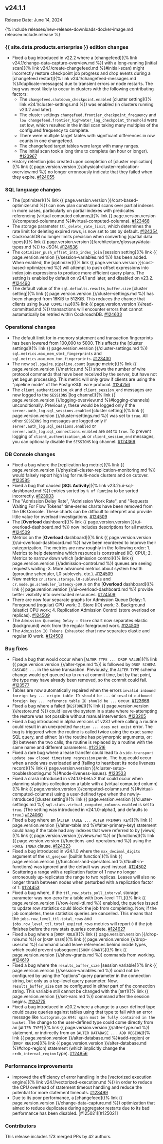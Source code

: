 ## v24.1.1

Release Date: June 14, 2024

{% include releases/new-release-downloads-docker-image.md release=include.release %}

<h3 id="v24-1-1-{{-site.data.products.enterprise-}}-edition-changes">{{ site.data.products.enterprise }} edition changes</h3>

- Fixed a bug introduced in v22.2 where a [changefeed]({% link v24.1/change-data-capture-overview.md %}) with a long-running [initial scan]({% link v24.1/create-changefeed.md %}#initial-scan) might incorrectly restore checkpoint job progress and drop events during a [changefeed restart]({% link v24.1/changefeed-messages.md %}#duplicate-messages) due to transient errors or node restarts. The bug was most likely to occur in clusters with the following contributing factors:
    - The `changefeed.shutdown_checkpoint.enabled` [cluster setting]({% link v24.1/cluster-settings.md %}) was enabled (in clusters running v23.2 and later).
    - The cluster settings `changefeed.frontier_checkpoint_frequency` and `low changefeed.frontier_highwater_lag_checkpoint_threshold` were set low, which resulted in the initial scan taking many multiples of the configured frequency to complete.
    - There were multiple target tables with significant differences in row counts in one changefeed.
    - The changefeed target tables were large with many ranges.
    - The initial scan took a long time to complete (an hour or longer). [#123967][#123967]
- History retention jobs created upon completion of [cluster replication]({% link {{ page.version.version }}/physical-cluster-replication-overview.md %}) no longer erroneously indicate that they failed when they expire. [#124055][#124055]

<h3 id="v24-1-1-sql-language-changes">SQL language changes</h3>

- The  [optimizer]({% link {{ page.version.version }}/cost-based-optimizer.md %}) can now plan constrained scans over partial indexes in more cases, particularly on partial indexes with predicates referencing [virtual computed columns]({% link {{ page.version.version }}/computed-columns.md %}#virtual-computed-columns). [#123468][#123468]
- The storage parameter `ttl_delete_rate_limit`, which determines the rate limit for deleting expired rows, is now set to `100` by default. [#124354][#124354]
- CockroachDB no longer limits precision when converting [spatial data types]({% link {{ page.version.version }}/architecture/glossary#data-types.md %}) to JSON. [#124536][#124536]
- The `optimizer_push_offset_into_index_join` [session setting]({% link {{ page.version.version }}/session-variables.md %}) has been added. When enabled, the  [optimizer]({% link {{ page.version.version }}/cost-based-optimizer.md %}) will attempt to push offset expressions into index join expressions to produce more efficient query plans. The setting is enabled by default on v24.1 and later, and disabled on v23.2. [#124490][#124490]
- The default value of the `sql.defaults.results_buffer.size` [cluster setting]({% link {{ page.version.version }}/cluster-settings.md %}) has been changed from 16KiB to 512KiB. This reduces the chance that clients using [`READ COMMITTED`]({% link {{ page.version.version }}/read-committed.md %}) transactions will encounter errors that cannot automatically be retried within CockroachDB. [#124633][#124633]

<h3 id="v24-1-1-operational-changes">Operational changes</h3>

- The default limit for in-memory statement and transaction fingerprints has been lowered from 100,000 to 5000. This affects the [cluster settings]({% link {{ page.version.version }}/cluster-settings.md %}) `sql.metrics.max_mem_stmt_fingerprints` and `sql.metrics.max_mem_txn_fingerprints`. [#123430][#123430]
- The new `sql.pgwire.pipeline.count` [gauge metric]({% link {{ page.version.version }}/metrics.md %}) shows the number of wire protocol commands that have been received by the server, but have not yet begun processing. This metric will only grow if clients are using the "pipeline mode" of the PostgreSQL wire protocol. [#124256][#124256]
- The `client_authentication_ok` and `client_session_end` messages are now logged to the `SESSIONS` [log channel]({% link {{ page.version.version }}/logging-overview.md %}#logging-channels) unconditionally. Previously, these would be logged only if the `server.auth_log.sql_sessions.enabled` [cluster setting]({% link {{ page.version.version }}/cluster-settings.md %}) was set to `true`. All other `SESSIONS` log messages are logged only if `server.auth_log.sql_sessions.enabled` or `server.auth_log.sql_connections.enabled` are set to `true`. To prevent logging of `client_authentication_ok` or `client_session_end` messages, you can optionally disable the `SESSIONS` log channel. [#124369][#124369]

<h3 id="v24-1-1-db-console-changes">DB Console changes</h3>

- Fixed a bug where the [replication lag metric]({% link {{ page.version.version }}/physical-cluster-replication-monitoring.md %}) would falsely report high lag for multi-node clusters and on cutover. [#123585][#123585]
- Fixed a bug that caused [**SQL Activity**]({% link v23.2/ui-sql-dashboard.md %}) entries sorted by `% of Runtime` to be sorted incorrectly. [#123903][#123903]
- The "Admission Delay Rate", "Admission Work Rate", and "Requests Waiting For Flow Tokens" time-series charts have been removed from the DB Console. These charts can be difficult to interpret and provide little value for overload investigations. [#124509][#124509]
- The [**Overload** dashboard]({% link {{ page.version.version }}/ui-overload-dashboard.md %}) now includes descriptions for all metrics. [#124509][#124509]
- Metrics on the [**Overload** dashboard]({% link {{ page.version.version }}/ui-overload-dashboard.md %}) have been reordered to improve their categorization. The metrics are now roughly in the following order: 1. Metrics to help determine which resource is constrained (IO, CPU); 2. Metrics to narrow down which [admission control]({% link {{ page.version.version }}/admission-control.md %}) queues are seeing requests waiting; 3. More advanced metrics about system health (goroutine scheduler, L0 sublevels, etc.). [#124509][#124509]
- New metrics `cr.store.storage.l0-sublevels` and `cr.node.go.scheduler_latency-p99.9` on the [**Overload** dashboard]({% link {{ page.version.version }}/ui-overload-dashboard.md %}) provide better visibility into overloaded resources. [#124509][#124509]
- There are now four separate graphs for Admission Queue Delay: 1. Foreground (regular) CPU work; 2. Store (IO) work; 3. Background (elastic) CPU work; 4. Replication Admission Control (store overload on replicas). [#124509][#124509]
- The `Admission Queueing Delay – Store` chart now separates elastic (background) work from the regular foreground work. [#124509][#124509]
- The `Admission IO Tokens Exhausted` chart now separates elastic and regular IO work. [#124509][#124509]

<h3 id="v24-1-1-bug-fixes">Bug fixes</h3>

- Fixed a bug that would occur when [`ALTER TYPE ... DROP VALUE`]({% link {{ page.version.version }}/alter-type.md %}) is followed by `DROP SCHEMA CASCADE ...` in the same transaction. Previously, the `ALTER TYPE` schema change would get queued up to run at commit time, but by that point, the type may have already been removed, so the commit could fail. [#123577][#123577]
- Tables are now automatically repaired when the errors `invalid inbound foreign key ... origin table ID should be ...` or `invalid outbound foreign key ... reference table ID should be ...` occur. [#123668][#123668]
- Fixed a bug where a failed [`RESTORE`]({% link {{ page.version.version }}/restore.md %}) could leave the system in a state where re-attempting the restore was not possible without manual intervention. [#123205][#123205]
- Fixed a bug introduced in alpha versions of v23.1 where calling a routine could result in an unexpected `function ... does not exist` error. The bug is triggered when the routine is called twice using the exact same SQL query, and either: (a) the routine has polymorphic arguments, or: (b) between the two calls, the routine is replaced by a routine with the same name and different parameters. [#123516][#123516]
- Fixed a rare bug where a lease transfer could lead to a `side-transport update saw closed timestamp regression` panic. The bug could occur when a node was overloaded and [failing to heartbeat its node liveness record]({% link {{ page.version.version }}/cluster-setup-troubleshooting.md %}#node-liveness-issues). [#123533][#123533]
- Fixed a crash introduced in v24.1.0-beta.2 that could occur when planning statistics collection on a table with a [virtual computed column]({% link {{ page.version.version }}/computed-columns.md %}#virtual-computed-columns) using a user-defined type when the newly-introduced [cluster setting]({% link {{ page.version.version }}/cluster-settings.md %}) `sql.stats.virtual_computed_columns.enabled` is set to `true`. (The setting was introduced in v24.1.0-alpha.1, and defaults to `true`.) [#124060][#124060]
- Fixed a bug where an [`ALTER TABLE ... ALTER PRIMARY KEY`]({% link {{ page.version.version }}/alter-table.md %}#alter-primary-key) statement could hang if the table had any indexes that were referred to by [views]({% link {{ page.version.version }}/views.md %}) or [functions]({% link {{ page.version.version }}/functions-and-operators.md %}) using the `FORCE INDEX` clause. [#124323][#124323]
- Fixed a bug introduced in v24.1.0 where the `max_decimal_digits` argument of the `st_geojson` [builtin function]({% link {{ page.version.version }}/functions-and-operators.md %}#built-in-functions) was ignored and the default was used instead. [#124502][#124502]
- Scattering a range with a replication factor of 1 now no longer erroneously up-replicates the range to two replicas. Leases will also no longer thrash between nodes when perturbed with a replication factor of 1. [#124453][#124453]
- Fixed a bug where, if the `ttl_row_stats_poll_interval` storage parameter was non-zero for a table with [row-level TTL]({% link {{ page.version.version }}/row-level-ttl.md %}) enabled, the queries issued to update row statistics could block the job from completing. Now, if the job completes, these statistics queries are cancelled. This means that the `jobs.row_level_ttl.total_rows` and `jobs.row_level_ttl.total_expired_rows` metrics will report `0` if the job finishes before the row stats queries complete. [#124627][#124627]
- Fixed a bug where a [`DROP ROLE`]({% link {{ page.version.version }}/drop-role.md %}) or [`DROP USER`]({% link {{ page.version.version }}/drop-user.md %}) command could leave references behind inside types, which could prevent subsequent [`SHOW GRANTS`]({% link {{ page.version.version }}/show-grants.md %}) commands from working. [#124619][#124619]
- Fixed a bug where the `results_buffer_size` [session variable]({% link {{ page.version.version }}/session-variables.md %}) could not be configured by using the "options" query parameter in the connection string, but only as a top-level query parameter. Now, `results_buffer_size` can be configured in either part of the connection string. This variable still cannot be changed with the [`SET`]({% link {{ page.version.version }}/set-vars.md %}) command after the session begins. [#124775][#124775]
- Fixed a bug introduced in v20.2 where a change to a user-defined type could cause queries against tables using that type to fail with an error message like `histogram.go:694: span must be fully contained in the bucket`. The change to the user-defined type could come directly from an [`ALTER TYPE`]({% link {{ page.version.version }}/alter-type.md %}) statement, or indirectly from an [`ALTER DATABASE ... ADD REGION`]({% link {{ page.version.version }}/alter-database.md %}#add-region) or [`DROP REGION`]({% link {{ page.version.version }}/alter-database.md %}#drop-region) statement (which implicitly change the `crdb_internal_region` type).  [#124856][#124856]

<h3 id="v24-1-1-performance-improvements">Performance improvements</h3>

- Improved the efficiency of error handling in the [vectorized execution engine]({% link v24.1/vectorized-execution.md %}) in order to reduce the CPU overhead of statement timeout handling and reduce the potential for more statement timeouts. [#123499][#123499]
- Due to its poor performance, a [changefeed]({% link {{ page.version.version }}/change-data-capture.md %}) optimization that aimed to reduce duplicates during aggregator restarts due to its bad performance has been disabled. [#125021][#125021]

<div class="release-note-contributors" markdown="1">

<h3 id="v24-1-1-contributors">Contributors</h3>

This release includes 173 merged PRs by 42 authors.

</div>

[#123205]: https://github.com/cockroachdb/cockroach/pull/123205
[#123430]: https://github.com/cockroachdb/cockroach/pull/123430
[#123468]: https://github.com/cockroachdb/cockroach/pull/123468
[#123499]: https://github.com/cockroachdb/cockroach/pull/123499
[#123516]: https://github.com/cockroachdb/cockroach/pull/123516
[#123533]: https://github.com/cockroachdb/cockroach/pull/123533
[#123577]: https://github.com/cockroachdb/cockroach/pull/123577
[#123585]: https://github.com/cockroachdb/cockroach/pull/123585
[#123595]: https://github.com/cockroachdb/cockroach/pull/123595
[#123668]: https://github.com/cockroachdb/cockroach/pull/123668
[#123903]: https://github.com/cockroachdb/cockroach/pull/123903
[#123967]: https://github.com/cockroachdb/cockroach/pull/123967
[#124055]: https://github.com/cockroachdb/cockroach/pull/124055
[#124060]: https://github.com/cockroachdb/cockroach/pull/124060
[#124085]: https://github.com/cockroachdb/cockroach/pull/124085
[#124256]: https://github.com/cockroachdb/cockroach/pull/124256
[#124304]: https://github.com/cockroachdb/cockroach/pull/124304
[#124323]: https://github.com/cockroachdb/cockroach/pull/124323
[#124354]: https://github.com/cockroachdb/cockroach/pull/124354
[#124369]: https://github.com/cockroachdb/cockroach/pull/124369
[#124453]: https://github.com/cockroachdb/cockroach/pull/124453
[#124490]: https://github.com/cockroachdb/cockroach/pull/124490
[#124502]: https://github.com/cockroachdb/cockroach/pull/124502
[#124509]: https://github.com/cockroachdb/cockroach/pull/124509
[#124536]: https://github.com/cockroachdb/cockroach/pull/124536
[#124619]: https://github.com/cockroachdb/cockroach/pull/124619
[#124627]: https://github.com/cockroachdb/cockroach/pull/124627
[#124633]: https://github.com/cockroachdb/cockroach/pull/124633
[#124775]: https://github.com/cockroachdb/cockroach/pull/124775
[#124856]: https://github.com/cockroachdb/cockroach/pull/124856
[0f67079b6]: https://github.com/cockroachdb/cockroach/commit/0f67079b6
[eab42ef7a]: https://github.com/cockroachdb/cockroach/commit/eab42ef7a
